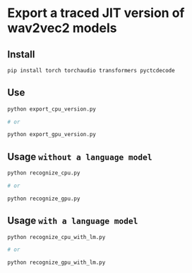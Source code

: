 # Export a traced JIT version of wav2vec2 models

## Install

```bash
pip install torch torchaudio transformers pyctcdecode
```

## Use 

```bash
python export_cpu_version.py

# or

python export_gpu_version.py
```

## Usage `without a language model`

```bash
python recognize_cpu.py

# or

python recognize_gpu.py
```

## Usage `with a language model`

```bash
python recognize_cpu_with_lm.py

# or

python recognize_gpu_with_lm.py
```

